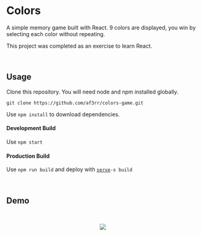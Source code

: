 # Colors

A simple memory game built with React. 9 colors are displayed, you win by selecting each color without repeating.

This project was completed as an exercise to learn React. 

<br>

## Usage
Clone this repository. You will need node and npm installed globally.
```
git clone https://github.com/af3rr/colors-game.git
```
Use `npm install` to download dependencies.

#### Development Build
Use `npm start`


#### Production Build
Use `npm run build` and deploy with [`serve`](https://www.npmjs.com/package/serve)`-s build` 

<br>

## Demo

<br>

<p align="center">
  <img src="https://user-images.githubusercontent.com/45947696/80511505-2f28a700-894a-11ea-80e3-1575c92fac66.gif">
</p>
